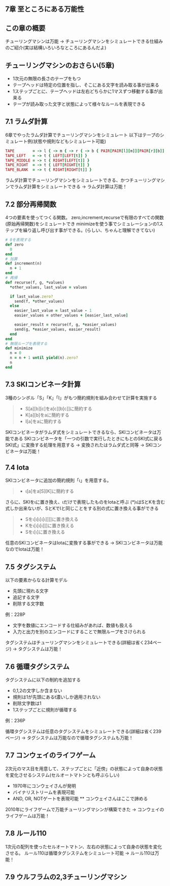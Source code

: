 7章 至ところにある万能性
------------
## この章の概要
チューリングマシンは万能
-> チューリングマシンをシミュレートできる仕組みのご紹介(実は結構いろいろなところにあるんだよ)

## チューリングマシンのおさらい(5章)
* 1次元の無限の長さのテープをもつ
* テープヘッドは特定の位置を指し、そこにある文字を読み取る事が出来る
* 1ステップごとに、テープヘッドは左右どちらかに1マスずつ移動する事が出来る
* テープが読み取った文字と状態によって様々なルールを表現できる

## 7.1 ラムダ計算
6章でやったラムダ計算でチューリングマシンをシミュレート
以下はテープのシミュレート例(状態や規則などもシミュレート可能)

```ruby
TAPE        = -> l { -> m { -> r { -> b { PAIR[PAIR[l][m]][PAIR[r][b]] } } } }
TAPE_LEFT   = -> t { LEFT[LEFT[t]] }
TAPE_MIDDLE = -> t { RIGHT[LEFT[t]] }
TAPE_RIGHT  = -> t { LEFT[RIGHT[t]] }
TAPE_BLANK  = -> t { RIGHT[RIGHT[t]] }
```

ラムダ計算でチューリングマシンをシミュレートできる、かつチューリングマシンでラムダ計算をシミュレートできる
-> ラムダ計算は万能！

## 7.2 部分再帰関数
4つの要素を使ってつくる関数。
zero,increment,recurseで有限のすべての関数(原始再帰関数)をシミュレートでき
minimizeを使う事でシミュレーションの1ステップを繰り返し呼び出す事ができる。(らしい、ちゃんと理解できてない)

```ruby
# 0を表現する
def zero
  0
end
# 加算
def increment(n)
  n + 1
end
# 再帰
def recurse(f, g, *values)
  *other_values, last_value = values

  if last_value.zero?
    send(f, *other_values)
  else
    easier_last_value = last_value - 1
    easier_values = other_values + [easier_last_value]

    easier_result = recurse(f, g, *easier_values)
    send(g, *easier_values, easier_result)
  end
end
# 無限ループを表現する
def minimize
  n = 0
  n = n + 1 until yield(n).zero?
  n
end
```

## 7.3 SKIコンビネータ計算
3種のシンボル「S」「K」「I」がもつ簡約規則を組み合わせて計算を実施する

> * S[a][b][c]をa[c][b[c]]に簡約する
> * K[a][b]をaに簡約する
> * I[a]をaに簡約する

SKIコンビネータがラムダ式をシミュレートできるなら、SKIコンビネータは万能である
SKIコンビネータを「一つの引数で実行したときにもとのSKI式に戻るSKI式」に変換する処理を用意する
-> 変換されたはラムダ式と同等
-> SKIコンビネータは万能！

## 7.4 Iota
SKIコンビネータに追加の簡約規則「ι」を用意する。

> * ι[a]をa[S][K]に簡約する

さらに、SKIをιに置き換え、ιだけで表現したものをIotaと呼ぶ
(*)ιはSとKを含む式しか出来ないが、SとKでIと同じことをする別の式に置き換える事ができる

> * Sをι[ι[ι[ι[ι]]]]に置き換える
> * Kをι[ι[ι[ι]]]に置き換える
> * Sをι[ι]に置き換える

任意のSKIコンビネータはIotaに変換する事ができる
-> SKIコンビネータは万能なのでIotaは万能！

## 7.5 タグシステム
以下の要素からなる計算モデル
* 先頭に現れる文字
* 追記する文字
* 削除する文字数

例：228P

* 文字を数値にエンコードする仕組みがあれば、数値も扱える
* 入力と出力を別のエンコードにすることで無限ループをさけられる

タグシステムはチューリングマシンをシミュレートできる(詳細は省く234ページ)
-> タグシステムは万能！

## 7.6 循環タグシステム
タグシステムに以下の制約を追加する

* 0,1,2の文字しか含まない
* 規則は1が先頭にあるt濃いしか適用されない
* 削除文字数は1
* 1ステップごとに規則が循環する

例：236P

循環タグシステムは任意のタグシステムをシミュレートできる(詳細は省く239ページ)
-> タグシステムは万能なので循環タグシステムも万能！

## 7.7 コンウェイのライフゲーム
2次元のマス目を用意して、ステップごとに「近傍」の状態によって自身の状態を変化させるシステム(セルオートマトンとも呼ぶらしい)

* 1970年にコンウェイさんが発明
* バイナリストリームを表現可能
* AND, OR, NOTゲートを表現可能
** コンウェイさんはここで諦める

2010年にライフゲームで万能チューリングマシンが構築できた
-> コンウェイのライフゲームは万能！

## 7.8 ルール110
1次元の配列を使ったセルオートマトン、左右の状態によって自身の状態を変化させる。
ルール110は循環タグシステムをシミュレート可能
-> ルール110は万能！

## 7.9 ウルフラムの2,3チューリングマシン

